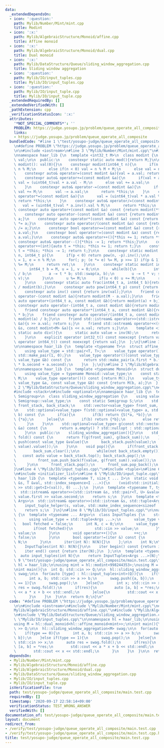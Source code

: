 ```yaml
---
data:
  _extendedDependsOn:
  - icon: ':question:'
    path: Mylib/Number/Mint/mint.cpp
    title: Modint
  - icon: ':x:'
    path: Mylib/AlgebraicStructure/Monoid/affine.cpp
    title: Affine monoid
  - icon: ':x:'
    path: Mylib/AlgebraicStructure/Monoid/dual.cpp
    title: Dual monoid
  - icon: ':x:'
    path: Mylib/DataStructure/Queue/sliding_window_aggregation.cpp
    title: Sliding window aggregation
  - icon: ':question:'
    path: Mylib/IO/input_tuples.cpp
    title: Mylib/IO/input_tuples.cpp
  - icon: ':question:'
    path: Mylib/IO/input_tuple.cpp
    title: Mylib/IO/input_tuple.cpp
  _extendedRequiredBy: []
  _extendedVerifiedWith: []
  _pathExtension: cpp
  _verificationStatusIcon: ':x:'
  attributes:
    '*NOT_SPECIAL_COMMENTS*': ''
    PROBLEM: https://judge.yosupo.jp/problem/queue_operate_all_composite
    links:
    - https://judge.yosupo.jp/problem/queue_operate_all_composite
  bundledCode: "#line 1 \"test/yosupo-judge/queue_operate_all_composite/main.test.cpp\"\
    \n#define PROBLEM \"https://judge.yosupo.jp/problem/queue_operate_all_composite\"\
    \n\n#include <iostream>\n#line 3 \"Mylib/Number/Mint/mint.cpp\"\n#include <utility>\n\
    \nnamespace haar_lib {\n  template <int32_t M>\n  class modint {\n    uint32_t\
    \ val;\n\n  public:\n    constexpr static auto mod(){return M;}\n\n    constexpr\
    \ modint(): val(0){}\n    constexpr modint(int64_t n){\n      if(n >= M) val =\
    \ n % M;\n      else if(n < 0) val = n % M + M;\n      else val = n;\n    }\n\n\
    \    constexpr auto& operator=(const modint &a){val = a.val; return *this;}\n\
    \    constexpr auto& operator+=(const modint &a){\n      if(val + a.val >= M)\
    \ val = (uint64_t)val + a.val - M;\n      else val += a.val;\n      return *this;\n\
    \    }\n    constexpr auto& operator-=(const modint &a){\n      if(val < a.val)\
    \ val += M;\n      val -= a.val;\n      return *this;\n    }\n    constexpr auto&\
    \ operator*=(const modint &a){\n      val = (uint64_t)val * a.val % M;\n     \
    \ return *this;\n    }\n    constexpr auto& operator/=(const modint &a){\n   \
    \   val = (uint64_t)val * a.inv().val % M;\n      return *this;\n    }\n\n   \
    \ constexpr auto operator+(const modint &a) const {return modint(*this) += a;}\n\
    \    constexpr auto operator-(const modint &a) const {return modint(*this) -=\
    \ a;}\n    constexpr auto operator*(const modint &a) const {return modint(*this)\
    \ *= a;}\n    constexpr auto operator/(const modint &a) const {return modint(*this)\
    \ /= a;}\n\n    constexpr bool operator==(const modint &a) const {return val ==\
    \ a.val;}\n    constexpr bool operator!=(const modint &a) const {return val !=\
    \ a.val;}\n\n    constexpr auto& operator++(){*this += 1; return *this;}\n   \
    \ constexpr auto& operator--(){*this -= 1; return *this;}\n\n    constexpr auto\
    \ operator++(int){auto t = *this; *this += 1; return t;}\n    constexpr auto operator--(int){auto\
    \ t = *this; *this -= 1; return t;}\n\n    constexpr static modint pow(int64_t\
    \ n, int64_t p){\n      if(p < 0) return pow(n, -p).inv();\n\n      int64_t ret\
    \ = 1, e = n % M;\n      for(; p; (e *= e) %= M, p >>= 1) if(p & 1) (ret *= e)\
    \ %= M;\n      return ret;\n    }\n\n    constexpr static modint inv(int64_t a){\n\
    \      int64_t b = M, u = 1, v = 0;\n\n      while(b){\n        int64_t t = a\
    \ / b;\n        a -= t * b; std::swap(a, b);\n        u -= t * v; std::swap(u,\
    \ v);\n      }\n\n      u %= M;\n      if(u < 0) u += M;\n\n      return u;\n\
    \    }\n\n    constexpr static auto frac(int64_t a, int64_t b){return modint(a)\
    \ / modint(b);}\n\n    constexpr auto pow(int64_t p) const {return pow(val, p);}\n\
    \    constexpr auto inv() const {return inv(val);}\n\n    friend constexpr auto\
    \ operator-(const modint &a){return modint(M - a.val);}\n\n    friend constexpr\
    \ auto operator+(int64_t a, const modint &b){return modint(a) + b;}\n    friend\
    \ constexpr auto operator-(int64_t a, const modint &b){return modint(a) - b;}\n\
    \    friend constexpr auto operator*(int64_t a, const modint &b){return modint(a)\
    \ * b;}\n    friend constexpr auto operator/(int64_t a, const modint &b){return\
    \ modint(a) / b;}\n\n    friend std::istream& operator>>(std::istream &s, modint<M>\
    \ &a){s >> a.val; return s;}\n    friend std::ostream& operator<<(std::ostream\
    \ &s, const modint<M> &a){s << a.val; return s;}\n\n    template <int N>\n   \
    \ static auto div(){\n      static auto value = inv(N);\n      return value;\n\
    \    }\n\n    explicit operator int32_t() const noexcept {return val;}\n    explicit\
    \ operator int64_t() const noexcept {return val;}\n  };\n}\n#line 3 \"Mylib/AlgebraicStructure/Monoid/affine.cpp\"\
    \n\nnamespace haar_lib {\n  template <typename T>\n  struct affine_monoid {\n\
    \    using value_type = std::pair<T, T>;\n    value_type operator()() const {return\
    \ std::make_pair(1, 0);}\n    value_type operator()(const value_type &a, const\
    \ value_type &b) const {\n      return std::make_pair(a.first * b.first, a.first\
    \ * b.second + a.second);\n    }\n  };\n}\n#line 2 \"Mylib/AlgebraicStructure/Monoid/dual.cpp\"\
    \n\nnamespace haar_lib {\n  template <typename Monoid>\n  struct dual_monoid {\n\
    \    using value_type = typename Monoid::value_type;\n    const static Monoid\
    \ M;\n    value_type operator()() const {return M();}\n    value_type operator()(const\
    \ value_type &a, const value_type &b) const {return M(b, a);}\n  };\n}\n#line\
    \ 2 \"Mylib/DataStructure/Queue/sliding_window_aggregation.cpp\"\n#include <vector>\n\
    #include <stack>\n#include <optional>\n\nnamespace haar_lib {\n  template <typename\
    \ Semigroup>\n  class sliding_window_aggregation {\n    using value_type = typename\
    \ Semigroup::value_type;\n    const static Semigroup S;\n\n    std::stack<value_type>\
    \ front_stack, back_stack;\n    std::vector<value_type> front_sum, back_sum;\n\
    \n    std::optional<value_type> f(std::optional<value_type> a, std::optional<value_type>\
    \ b) const {\n      if(a){\n        if(b) return {S(*a, *b)};\n        else return\
    \ {*a};\n      }else{\n        if(b) return {*b};\n        else return {};\n \
    \     }\n    }\n\n    std::optional<value_type> g(const std::vector<value_type>\
    \ &a) const {\n      return a.empty() ? std::nullopt : std::optional(a.back());\n\
    \    }\n\n  public:\n    sliding_window_aggregation(){}\n\n    std::optional<value_type>\
    \ fold() const {\n      return f(g(front_sum), g(back_sum));\n    }\n\n    void\
    \ push(const value_type &value){\n      back_stack.push(value);\n      back_sum.push_back(f(g(back_sum),\
    \ value).value());\n    }\n\n    void pop(){\n      if(front_stack.empty()){\n\
    \        back_sum.clear();\n\n        while(not back_stack.empty()){\n       \
    \   const auto value = back_stack.top(); back_stack.pop();\n          front_stack.push(value);\n\
    \          front_sum.push_back(f(value, g(front_sum)).value());\n        }\n \
    \     }\n\n      front_stack.pop();\n      front_sum.pop_back();\n    }\n  };\n\
    }\n#line 4 \"Mylib/IO/input_tuples.cpp\"\n#include <tuple>\n#line 6 \"Mylib/IO/input_tuples.cpp\"\
    \n#include <initializer_list>\n#line 6 \"Mylib/IO/input_tuple.cpp\"\n\nnamespace\
    \ haar_lib {\n  template <typename T, size_t ... I>\n  static void input_tuple_helper(std::istream\
    \ &s, T &val, std::index_sequence<I ...>){\n    (void)std::initializer_list<int>{(void(s\
    \ >> std::get<I>(val)), 0) ...};\n  }\n\n  template <typename T, typename U>\n\
    \  std::istream& operator>>(std::istream &s, std::pair<T, U> &value){\n    s >>\
    \ value.first >> value.second;\n    return s;\n  }\n\n  template <typename ...\
    \ Args>\n  std::istream& operator>>(std::istream &s, std::tuple<Args ...> &value){\n\
    \    input_tuple_helper(s, value, std::make_index_sequence<sizeof ... (Args)>());\n\
    \    return s;\n  }\n}\n#line 8 \"Mylib/IO/input_tuples.cpp\"\n\nnamespace haar_lib\
    \ {\n  template <typename ... Args>\n  class InputTuples {\n    struct iter {\n\
    \      using value_type = std::tuple<Args ...>;\n      value_type value;\n   \
    \   bool fetched = false;\n      int N, c = 0;\n\n      value_type operator*(){\n\
    \        if(not fetched){\n          std::cin >> value;\n        }\n        return\
    \ value;\n      }\n\n      void operator++(){\n        ++c;\n        fetched =\
    \ false;\n      }\n\n      bool operator!=(iter &) const {\n        return c <\
    \ N;\n      }\n\n      iter(int N): N(N){}\n    };\n\n    int N;\n\n  public:\n\
    \    InputTuples(int N): N(N){}\n\n    iter begin() const {return iter(N);}\n\
    \    iter end() const {return iter(N);}\n  };\n\n  template <typename ... Args>\n\
    \  auto input_tuples(int N){\n    return InputTuples<Args ...>(N);\n  }\n}\n#line\
    \ 9 \"test/yosupo-judge/queue_operate_all_composite/main.test.cpp\"\n\nnamespace\
    \ hl = haar_lib;\n\nusing mint = hl::modint<998244353>;\nusing M = hl::dual_monoid<hl::affine_monoid<mint>>;\n\
    \nint main(){\n  int Q; std::cin >> Q;\n\n  hl::sliding_window_aggregation<M>\
    \ swag;\n\n  for(auto [type] : hl::input_tuples<int>(Q)){\n    if(type == 0){\n\
    \      int a, b; std::cin >> a >> b;\n      swag.push({a, b});\n    }else if(type\
    \ == 1){\n      swag.pop();\n    }else{\n      int x; std::cin >> x;\n      auto\
    \ res = swag.fold();\n      if(res){\n        auto [a, b] = *res;\n        std::cout\
    \ << a * x + b << std::endl;\n      }else{\n        std::cout << x << std::endl;\n\
    \      }\n    }\n  }\n\n  return 0;\n}\n"
  code: "#define PROBLEM \"https://judge.yosupo.jp/problem/queue_operate_all_composite\"\
    \n\n#include <iostream>\n#include \"Mylib/Number/Mint/mint.cpp\"\n#include \"\
    Mylib/AlgebraicStructure/Monoid/affine.cpp\"\n#include \"Mylib/AlgebraicStructure/Monoid/dual.cpp\"\
    \n#include \"Mylib/DataStructure/Queue/sliding_window_aggregation.cpp\"\n#include\
    \ \"Mylib/IO/input_tuples.cpp\"\n\nnamespace hl = haar_lib;\n\nusing mint = hl::modint<998244353>;\n\
    using M = hl::dual_monoid<hl::affine_monoid<mint>>;\n\nint main(){\n  int Q; std::cin\
    \ >> Q;\n\n  hl::sliding_window_aggregation<M> swag;\n\n  for(auto [type] : hl::input_tuples<int>(Q)){\n\
    \    if(type == 0){\n      int a, b; std::cin >> a >> b;\n      swag.push({a,\
    \ b});\n    }else if(type == 1){\n      swag.pop();\n    }else{\n      int x;\
    \ std::cin >> x;\n      auto res = swag.fold();\n      if(res){\n        auto\
    \ [a, b] = *res;\n        std::cout << a * x + b << std::endl;\n      }else{\n\
    \        std::cout << x << std::endl;\n      }\n    }\n  }\n\n  return 0;\n}\n"
  dependsOn:
  - Mylib/Number/Mint/mint.cpp
  - Mylib/AlgebraicStructure/Monoid/affine.cpp
  - Mylib/AlgebraicStructure/Monoid/dual.cpp
  - Mylib/DataStructure/Queue/sliding_window_aggregation.cpp
  - Mylib/IO/input_tuples.cpp
  - Mylib/IO/input_tuple.cpp
  isVerificationFile: true
  path: test/yosupo-judge/queue_operate_all_composite/main.test.cpp
  requiredBy: []
  timestamp: '2020-09-17 22:58:14+09:00'
  verificationStatus: TEST_WRONG_ANSWER
  verifiedWith: []
documentation_of: test/yosupo-judge/queue_operate_all_composite/main.test.cpp
layout: document
redirect_from:
- /verify/test/yosupo-judge/queue_operate_all_composite/main.test.cpp
- /verify/test/yosupo-judge/queue_operate_all_composite/main.test.cpp.html
title: test/yosupo-judge/queue_operate_all_composite/main.test.cpp
---
```

